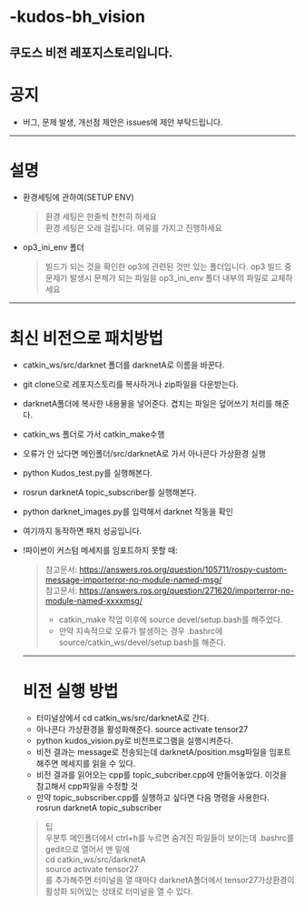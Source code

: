 # -kudos-bh_vision
쿠도스 비전 레포지스토리입니다.
---

# 공지
 - 버그, 문제 발생, 개선점 제안은 issues에 제안 부탁드립니다.

---

# 설명
- 환경세팅에 관하여(SETUP ENV)
  >환경 세팅은 한줄씩 천천히 하세요  
  >환경 세팅은 오래 걸립니다. 여유를 가지고 진행하세요  

- op3_ini_env 폴더
  >빌드가 되는 것을 확인한 op3에 관련된 것만 있는 폴더입니다.
  >op3 빌드 중 문제가 발생시 문제가 되는 파일을 op3_ini_env 폴더 내부의 파일로 교체하세요

---

# 최신 비전으로 패치방법
- catkin_ws/src/darknet 폴더를 darknetA로 이름을 바꾼다.
- git clone으로 레포지스토리를 복사하거나 zip파일을 다운받는다.
- darknetA폴더에 복사한 내용물을 넣어준다. 겹치는 파일은 덮어쓰기 처리를 해준다.
- catkin_ws 폴더로 가서 catkin_make수행
- 오류가 안 났다면 메인폴더/src/darknetA로 가서 아나콘다 가상환경 실행
- python Kudos_test.py를 실행해본다.
- rosrun darknetA topic_subscriber를 실행해본다.
- python darknet_images.py를 입력해서 darknet 작동을 확인
- 여기까지 동작하면 패치 성공입니다.

- !파이썬이 커스텀 메세지를 임포트하지 못할 때:   
    >참고문서: https://answers.ros.org/question/105711/rospy-custom-message-importerror-no-module-named-msg/  
    >참고문서: https://answers.ros.org/question/271620/importerror-no-module-named-xxxxmsg/
    >- catkin_make 작업 이후에 source devel/setup.bash를 해주었다.  
    >- 만약 지속적으로 오류가 발생하는 경우 .bashrc에 source/catkin_ws/devel/setup.bash를 해준다.
    
    
   ---
   
   # 비전 실행 방법
    - 터미널상에서 cd catkin_ws/src/darknetA로 간다.
    - 아나콘다 가상환경을 활성화해준다. source activate tensor27
    - python kudos_vision.py로 비전프로그램을 실행시켜준다.
    - 비전 결과는 message로 전송되는데 darknetA/position.msg파일을 임포트해주면 메세지를 읽을 수 있다.
    - 비전 결과를 읽어오는 cpp를 topic_subcriber.cpp에 만들어놓았다. 이것을 참고해서 cpp파일을 수정할 것
    - 만약 topic_subscriber.cpp를 실행하고 싶다면 다음 명령을 사용한다. rosrun darknetA topic_subscriber
    >팁  
    >우분투 메인폴더에서 ctrl+h를 누르면 숨겨진 파일들이 보이는데 .bashrc를 gedit으로 열어서 맨 밑에  
    >cd catkin_ws/src/darknetA  
    >source activate tensor27  
    >를 추가해주면 터미널을 열 때마다 darknetA폴더에서 tensor27가상환경이 활성화 되어있는 상태로 터미널을 열 수 있다.
